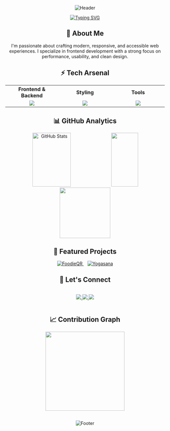 <div align="center">
  
  ![Header](https://capsule-render.vercel.app/api?type=rect&color=0:FF00FF,100:00FFFF&height=110&section=header&text=Hi,%20I'm%20Sahil%20Kadavekar&fontSize=55&animation=twinkling&fontColor=FFFFFF&fontAlignY=30&desc=Frontend%20Developer%20|%20Backend%20Curious&descAlignY=75&descAlign=50&descSize=25)

</div>

<p align="center">
  <a href="https://git.io/typing-svg">
    <img src="https://readme-typing-svg.demolab.com?font=Fira+Code&weight=600&size=22&duration=4000&pause=1000&color=FF00FF&center=true&vCenter=true&random=false&width=435&lines=Crafting+Digital+Experiences;Problem+Solver;Code+Architect;Innovation+Driver" alt="Typing SVG" />
  </a>
</p>

<h2 align="center">🚀 About Me</h2>
<div align="center">
  <p>
    I'm passionate about crafting modern, responsive, and accessible web experiences. I specialize in frontend development with a strong focus on performance, usability, and clean design.
  </p>
</div>

<h2 align="center">⚡ Tech Arsenal</h2>

<div align="center">
  <table>
    <tr align="center">
      <td width="33%"><strong>Frontend & Backend</strong></td>
      <td width="33%"><strong>Styling</strong></td>
      <td width="33%"><strong>Tools</strong></td>
    </tr>
    <tr align="center">
      <td><img src="https://skillicons.dev/icons?i=html,css,js,ts,react,nextjs,vite,nodejs" style="max-width:100%"/></td>
      <td><img src="https://skillicons.dev/icons?i=tailwind,materialui,styledcomponents,bootstrap" style="max-width:100%"/></td>
      <td><img src="https://skillicons.dev/icons?i=git,github,vscode,npm,firebase" style="max-width:100%"/></td>
    </tr>
  </table>
</div>

<h2 align="center">📊 GitHub Analytics</h2>
<div align="center">
  <img width="49%" height="170px" src="https://github-readme-stats.vercel.app/api?username=Sahil-K712&show_icons=true&count_private=true&hide_border=true&title_color=6FA4FC&icon_color=6FA4FC&text_color=c9d1d9&bg_color=0d1117" alt="GitHub Stats" /> 
  <img width="41%" height="170px" src="https://github-readme-stats.vercel.app/api/top-langs/?username=Sahil-K712&layout=compact&hide_border=true&title_color=6FA4FC&text_color=c9d1d9&bg_color=0d1117" />
</div>

<div align="center">
  <img height="160px" src="https://github-readme-streak-stats.herokuapp.com/?user=Sahil-K712&theme=tokyonight&hide_border=true" />
</div>

<h2 align="center">🎯 Featured Projects</h2>

<div align="center">
  <a href="https://github.com/Sahil-K712/FoodieQR">
    <img src="https://img.shields.io/badge/🍽️%20FoodieQR-A%20digital%20menu%20platform%20with%20QR%20scanning-FF00FF?style=for-the-badge&labelColor=0D1117&logoColor=white" alt="FoodieQR" />
  </a>
  &nbsp;&nbsp;
  <a href="https://github.com/Sahil-K712/Yogasana">
    <img src="https://img.shields.io/badge/🧘%20Yogasana-AI--powered%20yoga%20pose%20detection%20app-00FFFF?style=for-the-badge&labelColor=0D1117&logoColor=white" alt="Yogasana" />
  </a>
</div>

<h2 align="center">🤝 Let's Connect</h2>
<br>
<div align="center">
  <a href="https://my-portfolio-sahils-projects-7cdf7e66.vercel.app/">
    <img src="https://img.shields.io/badge/Portfolio-FF5722?style=for-the-badge&logo=google-chrome&logoColor=white" />
  </a>
    <a href="www.linkedin.com/in/sahil-k-b9945234b">
    <img src="https://img.shields.io/badge/LinkedIn-0077B5?style=for-the-badge&logo=linkedin&logoColor=white" />
  </a>
  <a href="mailto:sahilkadavekar444@gmail.com">
    <img src="https://img.shields.io/badge/Gmail-D14836?style=for-the-badge&logo=gmail&logoColor=white" />
  </a>
</div>

<br>

<h2 align="center">📈 Contribution Graph</h2>
<div align="center">
  <img height="250px" src="https://github-readme-activity-graph.vercel.app/graph?username=Sahil-K712&theme=react-dark&hide_border=true&area=true" />
</div>

<div align="center">

<br>
  
  ![Footer](https://capsule-render.vercel.app/api?type=rect&color=0:FF00FF,100:00FFFF&height=100&section=footer&text=Thanks%20for%20visiting!&fontSize=40&fontColor=FFFFFF&animation=twinkling&reversal=true)

</div>
